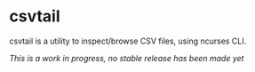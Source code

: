 csvtail
=======

csvtail is a utility to inspect/browse CSV files, using ncurses CLI.

*This is a work in progress, no stable release has been made yet*
